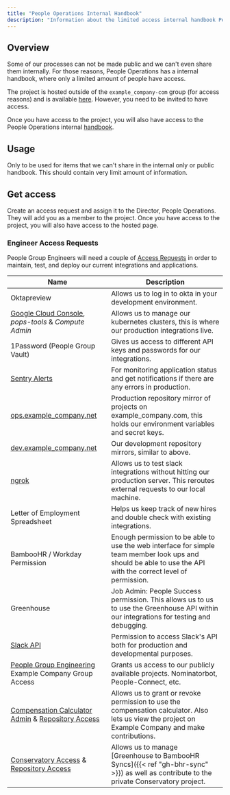 ```yaml
---
title: "People Operations Internal Handbook"
description: "Information about the limited access internal handbook People Operations has."
---
```


## Overview

Some of our processes can not be made public and we can't even share them internally.
For those reasons, People Operations has a internal handbook, where only a limited amount
of people have access.

The project is hosted outside of the `example_company-com` group (for access reasons) and is available
[here](https://example_company.com/gl-people-operations/internal-handbook). However, you need to be
invited to have access.

Once you have access to the project, you will also have access to the People Operations internal
[handbook](https://gl-people-operations.example_company.io/internal-handbook/).

## Usage

Only to be used for items that we can't share in the internal only or public handbook. This
should contain very limit amount of information.

## Get access

Create an access request and assign it to the Director, People Operations. They will add you
as a member to the project. Once you have access to the project, you will also have access
to the hosted page.

### Engineer Access Requests

People Group Engineers will need a couple of [Access Requests](/handbook/it/end-user-services/onboarding-access-requests/access-requests/) in order to maintain, test, and deploy our current integrations and applications.

| **Name** | **Description** |
|---|---|
| Oktapreview | Allows us to log in to okta in your development environment. |
| [Google Cloud Console](https://console.cloud.google.com/), *pops-tools* & *Compute Admin* | Allows us to manage our kubernetes clusters, this is where our production integrations live. |
| 1Password (People Group Vault) | Gives us access to different API keys and passwords for our integrations. |
| [Sentry Alerts](https://sentry.example_company.net/) | For monitoring application status and get notifications if there are any errors in production. |
| [ops.example_company.net](https://ops.example_company.net) | Production repository mirror of projects on example_company.com, this holds our environment variables and secret keys. |
| [dev.example_company.net](https://dev.example_company.net) | Our development repository mirrors, similar to above. |
| [ngrok](https://dashboard.ngrok.com/) | Allows us to test slack integrations without hitting our production server. This reroutes external requests to our local machine. |
| Letter of Employment Spreadsheet | Helps us keep track of new hires and double check with existing integrations. |
| BambooHR / Workday Permission | Enough permission to be able to use the web interface for simple team member look ups and should be able to use the API with the correct level of permission. |
| Greenhouse | Job Admin: People Success permission. This allows us to us to use the Greenhouse API within our integrations for testing and debugging. |
| [Slack API](https://api.slack.com/apps) | Permission to access Slack's API both for production and developmental purposes. |
| [People Group Engineering](https://example_company.com/groups/example_company-com/people-group/peopleops-eng/-/group_members) Example Company Group Access | Grants us access to our publicly available projects. Nominatorbot, People-Connect, etc. |
| [Compensation Calculator Admin](https://comp-calculator.example_company.net/admin) & [Repository Access](https://example_company.com/example_company-com/people-group/peopleops-eng/compensation-calculator/-/project_members) | Allows us to grant or revoke permission to use the compensation calculator. Also lets us view the project on Example Company and make contributions. |
| [Conservatory Access](https://conservatory.example_company.net/) & [Repository Access](https://example_company.com/example_company-com/people-group/peopleops-eng/conservatory/-/project_members) | Allows us to manage [Greenhouse to BambooHR Syncs]({{< ref "gh-bhr-sync" >}}) as well as contribute to the private Conservatory project. |
